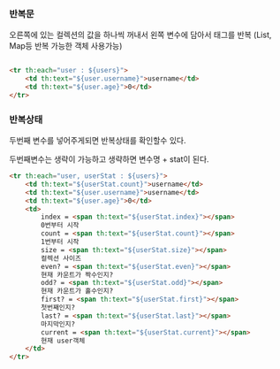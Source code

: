 ### 반복문

오른쪽에 있는 컬렉션의 값을 하나씩 꺼내서 왼쪽 변수에 담아서 태그를 반복
(List, Map등 반복 가능한 객체 사용가능)

```html

<tr th:each="user : ${users}">
    <td th:text="${user.username}">username</td>
    <td th:text="${user.age}">0</td>
</tr>
```

### 반복상태
두번째 변수를 넣어주게되면 반복상태를 확인할수 있다.


두번째변수는 생략이 가능하고 생략하면 변수명 + stat이 된다.
```html
<tr th:each="user, userStat : ${users}">
    <td th:text="${userStat.count}">username</td>
    <td th:text="${user.username}">username</td>
    <td th:text="${user.age}">0</td>
    <td>
        index = <span th:text="${userStat.index}"></span>
        0번부터 시작
        count = <span th:text="${userStat.count}"></span>
        1번부터 시작
        size = <span th:text="${userStat.size}"></span>
        컬렉션 사이즈
        even? = <span th:text="${userStat.even}"></span>
        현재 카운트가 짝수인지?
        odd? = <span th:text="${userStat.odd}"></span>
        현재 카운트가 홀수인지?
        first? = <span th:text="${userStat.first}"></span>
        첫번째인지?
        last? = <span th:text="${userStat.last}"></span>
        마지막인지?
        current = <span th:text="${userStat.current}"></span>
        현재 user객체
    </td>
</tr>
```


